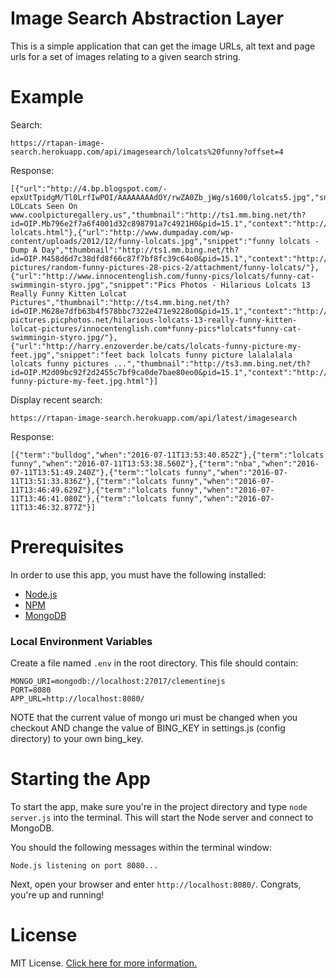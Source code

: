 # Image Search Abstraction Layer

This is a simple application that  can get the image URLs, alt text and page urls for a set of images relating to a given search string.

# Example 

Search: 
```
https://rtapan-image-search.herokuapp.com/api/imagesearch/lolcats%20funny?offset=4

```
Response:
```
[{"url":"http://4.bp.blogspot.com/-epxUtTpidgM/Tl0LrfIwPOI/AAAAAAAAdOY/rwZA0Zb_jWg/s1600/lolcats5.jpg","snippet":"Hilarious LOLcats Seen On www.coolpicturegallery.us","thumbnail":"http://ts1.mm.bing.net/th?id=OIP.Mb796e2f7a6f4001d32c898791a7c4921H0&pid=15.1","context":"http://coolanimalspics.blogspot.com/2011/08/hilarious-lolcats.html"},{"url":"http://www.dumpaday.com/wp-content/uploads/2012/12/funny-lolcats.jpg","snippet":"funny lolcats - Dump A Day","thumbnail":"http://ts1.mm.bing.net/th?id=OIP.M458d6d7c38dfd8f66c87f7bf8fc39c64o0&pid=15.1","context":"http://www.dumpaday.com/funny-pictures/random-funny-pictures-28-pics-2/attachment/funny-lolcats/"},{"url":"http://www.innocentenglish.com/funny-pics/lolcats/funny-cat-swimmingin-styro.jpg","snippet":"Pics Photos - Hilarious Lolcats 13 Really Funny Kitten Lolcat Pictures","thumbnail":"http://ts4.mm.bing.net/th?id=OIP.M628e7dfb63b4f578bbc7322e471e9228o0&pid=15.1","context":"http://funny-pictures.picphotos.net/hilarious-lolcats-13-really-funny-kitten-lolcat-pictures/innocentenglish.com*funny-pics*lolcats*funny-cat-swimmingin-styro.jpg/"},{"url":"http://harry.enzoverder.be/cats/lolcats-funny-picture-my-feet.jpg","snippet":"feet back lolcats funny picture lalalalala lolcats funny pictures ...","thumbnail":"http://ts3.mm.bing.net/th?id=OIP.M2d09bc92f2d2455c7bf9ca0de7bae80eo0&pid=15.1","context":"http://harry.enzoverder.be/cats/tn/lolcats-funny-picture-my-feet.jpg.html"}]
```

Display recent search: 
```
https://rtapan-image-search.herokuapp.com/api/latest/imagesearch

```
Response:
```
[{"term":"bulldog","when":"2016-07-11T13:53:40.852Z"},{"term":"lolcats funny","when":"2016-07-11T13:53:38.560Z"},{"term":"nba","when":"2016-07-11T13:51:49.240Z"},{"term":"lolcats funny","when":"2016-07-11T13:51:33.836Z"},{"term":"lolcats funny","when":"2016-07-11T13:46:49.629Z"},{"term":"lolcats funny","when":"2016-07-11T13:46:41.080Z"},{"term":"lolcats funny","when":"2016-07-11T13:46:32.877Z"}]
```

# Prerequisites

In order to use this app, you must have the following installed:

- [Node.js](https://nodejs.org/)
- [NPM](https://nodejs.org/)
- [MongoDB](http://www.mongodb.org/)

### Local Environment Variables

Create a file named `.env` in the root directory. This file should contain:

```
MONGO_URI=mongodb://localhost:27017/clementinejs
PORT=8080
APP_URL=http://localhost:8080/
```
NOTE that the current value of mongo uri must be changed when you checkout AND change the value of BING_KEY in settings.js (config directory) to your own bing_key.

# Starting the App

To start the app, make sure you're in the project directory and type `node server.js` into the terminal. This will start the Node server and connect to MongoDB.

You should the following messages within the terminal window:

```
Node.js listening on port 8080...
```

Next, open your browser and enter `http://localhost:8080/`. Congrats, you're up and running!

# License

MIT License. [Click here for more information.](LICENSE.md)
